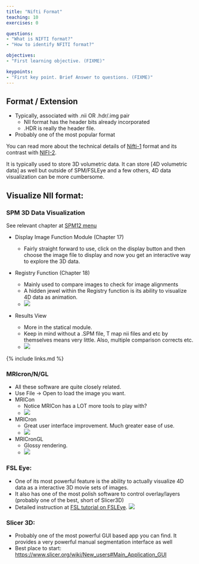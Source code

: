 ```yaml
---
title: "Nifti Format"
teaching: 10
exercises: 0

questions:
- "What is NIFTI format?"
- "How to identify NFITI format?"

objectives:
- "First learning objective. (FIXME)"

keypoints:
- "First key point. Brief Answer to questions. (FIXME)"
---
```


## Format / Extension 

* Typically, associated with .nii OR .hdr/.img pair
   * NII format has the header bits already incorporated
   * .HDR is really the header file. 
* Probably one of the most popular format

You can read more about the technical details of [Nifti-1](https://brainder.org/2012/09/23/the-nifti-file-format/) format and its contrast with [NIFI-2](https://brainder.org/2015/04/03/the-nifti-2-file-format/). 

It is typically used to store 3D volumetric data. It can store [4D volumetric data] as well but outside of SPM/FSLEye and a few others, 4D data visualization can be more cumbersome.  
 

## Visualize NII format:

### SPM 3D Data Visualization


See relevant chapter at [SPM12 menu](https://www.fil.ion.ucl.ac.uk/spm/doc/spm12_manual.pdf) 

* Display Image Function Module (Chapter 17)

   * Fairly straight forward to use, click on the display button and then choose the image file to display and now you get an interactive way to explore the 3D data.  

* Registry Function (Chapter 18)
   * Mainly used to compare images to check for image alignments    
   * A hidden jewel within the Registry function is its ability to visualize 4D data as animation.
   * ![](https://www.researchgate.net/profile/Tamoor_Malik3/post/Failed_Model_Estimation---There_is_no_significant_Voxels/attachment/5d48d12bcfe4a7968dbd433c/AS%3A788704553607168%401565053227507/image/11.png)
 
* Results View
   * More in the statical module. 
   * Keep in mind without a .SPM file, T map nii files and etc by themselves means very little. Also, multiple comparison corrects etc. 
   *  ![](https://neuroimage.usc.edu/forums/uploads/default/original/1X/0fe415c1a23d05f2e39186f3d1b083c89f467dc0.jpg)

{% include links.md %}

### MRIcron/N/GL  

* All these software are quite closely related. 
* Use File -> Open to load the image you want.  
* MRICon
   * Notice MRICon has a LOT more tools to play with?
   * ![](https://people.cas.sc.edu/rorden/mricro/mricro1.gif)
* MRICron
   * Great user interface improvement. Much greater ease of use. 
   * ![](https://images.idoimaging.com/images/83/mricron_1.jpg)
* MRICronGL
   * Glossy rendering. 
   * ![](https://i0.wp.com/www.linuxlinks.com/wp-content/uploads/2019/03/MRIcroGL.jpg?fit=700%2C399&ssl=1)

### FSL Eye: 
* One of its most powerful feature is the ability to actually visualize 4D data as a interactive 3D movie sets of images. 
* It also has one of the most polish software to control overlay/layers (probably one of the best, short of Slicer3D)
* Detailed instruction at [FSL tutorial on FSLEye](https://fsl.fmrib.ox.ac.uk/fslcourse/lectures/practicals/intro1/index.html). ![](https://www.fmrib.ox.ac.uk/primers/intro_primer/ExBox7/TBSS_stats.png)


### Slicer 3D: 
* Probably one of the most powerful GUI based app you can find. It provides a very powerful manual segmentation interface as well 
* Best place to start: https://www.slicer.org/wiki/New_users#Main_Application_GUI
